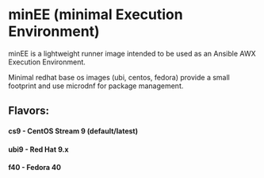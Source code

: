 # minEE (minimal Execution Environment)

minEE is a lightweight runner image intended to be used as an Ansible AWX Execution Environment. 

Minimal redhat base os images (ubi, centos, fedora) provide a small footprint and use microdnf for package management.

## Flavors:
#### cs9 - CentOS Stream 9 (default/latest) 
#### ubi9 - Red Hat 9.x
#### f40 - Fedora 40
